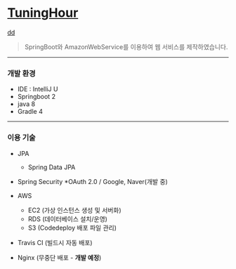# [TuningHour](http://ec2-13-209-238-146.ap-northeast-2.compute.amazonaws.com:8080)
<a href="http://ec2-13-209-238-146.ap-northeast-2.compute.amazonaws.com:8080">dd</a>

> SpringBoot와 AmazonWebService를 이용하여 웹 서비스를 제작하였습니다.

---
### 개발 환경
* IDE : IntelliJ U
* Springboot 2
* java 8
* Gradle 4

---
### 이용 기술

* JPA
  * Spring Data JPA

* Spring Security
  *OAuth 2.0 / Google, Naver(개발 중)

* AWS
  * EC2 (가상 인스턴스 생성 및 서버화) 
  * RDS (데이터베이스 설치/운영)
  * S3 (Codedeploy 배포 파일 관리)
 
* Travis CI (빌드시 자동 배포)

* Nginx (무중단 배포 - **개발 예정**)

